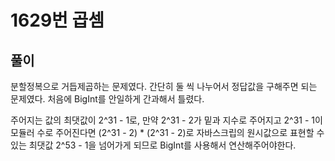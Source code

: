 # 1629번 곱셈

## 풀이

분할정복으로 거듭제곱하는 문제였다. 간단히 둘 씩 나누어서 정답값을 구해주면 되는 문제였다. 처음에 BigInt를 안일하게 간과해서 틀렸다.

주어지는 값의 최댓값이 2^31 - 1로, 만약 2^31 - 2가 밑과 지수로 주어지고 2^31 - 1이 모듈러 수로 주어진다면 (2^31 - 2) \* (2^31 - 2)로 자바스크립의 원시값으로 표현할 수 있는 최댓값 2^53 - 1을 넘어가게 되므로 BigInt를 사용해서 연산해주어야한다.
